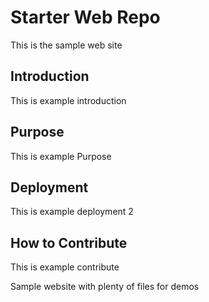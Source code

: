 # Starter Web Repo

This is the sample web site

## Introduction

This is example introduction

## Purpose

This is example Purpose

## Deployment

This is example deployment 2

## How to Contribute

This is example contribute

Sample website with plenty of files for demos